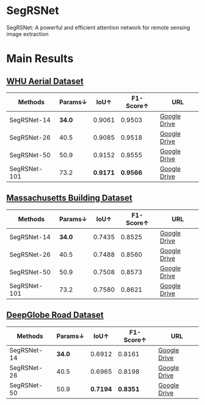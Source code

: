 # SegRSNet
SegRSNet: A powerful and efficient attention network for remote sensing image extraction

# Main Results

## [WHU Aerial Dataset](http://gpcv.whu.edu.cn/data/)

| Methods      | Params↓  | IoU↑       | F1-Score↑  | URL                                                          |
| ------------ | -------- | ---------- | ---------- | ------------------------------------------------------------ |
| SegRSNet-14  | **34.0** | 0.9061     | 0.9503     | [Google Drive](https://drive.google.com/file/d/1zz8jQjkIGZ1n5zl13jMbEIBGJIyISPKV) |
| SegRSNet-26  | 40.5     | 0.9085     | 0.9518     | [Google Drive](https://drive.google.com/file/d/17926BDB5VFAuUr1IY3W8nJ2YrH1_jb7h) |
| SegRSNet-50  | 50.9     | 0.9152     | 0.9555     | [Google Drive](https://drive.google.com/file/d/1RZvnv-8mjWl_RNr2Z8BfLJVKs6CImluz) |
| SegRSNet-101 | 73.2     | **0.9171** | **0.9566** | [Google Drive](https://drive.google.com/file/d/1pG3lt5E4CPARXrKmrvq-VqwGtFm1f8pz) |

## [Massachusetts Building Dataset](https://www.cs.toronto.edu/~vmnih/data/)

| Methods      | Params↓  | IoU↑   | F1-Score↑ | URL                                                          |
| ------------ | ----------- | ------ | ---------- | ------------------------------------------------------------ |
| SegRSNet-14  | **34.0** | 0.7435 | 0.8525    | [Google Drive](https://drive.google.com/file/d/1Fwgy0TJW02F8oO6xm_2JCsZjvLLakOj8) |
| SegRSNet-26  | 40.5     | 0.7488 | 0.8560    | [Google Drive](https://drive.google.com/file/d/1R6Q396QgVy9ESwqDFFL9VyPD31bao6lc) |
| SegRSNet-50  | 50.9     | 0.7508 | 0.8573    | [Google Drive](https://drive.google.com/file/d/1D94LoMLAaW2khlohSPl9NQgTJH7B5VhS) |
| SegRSNet-101 | 73.2     | 0.7580 | 0.8621    | [Google Drive](https://drive.google.com/file/d/1zr7RskKoxaeFlVjOFLsBuUlafduq_dSC) |

## [DeepGlobe Road Dataset](https://competitions.codalab.org/competitions/18467)

| Methods     | Params↓  | IoU↑       | F1-Score↑  | URL                                                          |
| ----------- | -------- | ---------- | ---------- | ------------------------------------------------------------ |
| SegRSNet-14 | **34.0** | 0.6912     | 0.8161     | [Google Drive](https://drive.google.com/file/d/1S8ZwGuVxQJybtF005ftnu1HLsDYzFJDw) |
| SegRSNet-26 | 40.5     | 0.6965     | 0.8198     | [Google Drive](https://drive.google.com/file/d/1YpLckvr5fcTZp0EDGqfGG1rWn-vXJQX1) |
| SegRSNet-50 | 50.9     | **0.7194** | **0.8351** | [Google Drive](https://drive.google.com/file/d/13-6kn6iFUXAi0FqDXwv9pJDnhwv_mg3c) |

